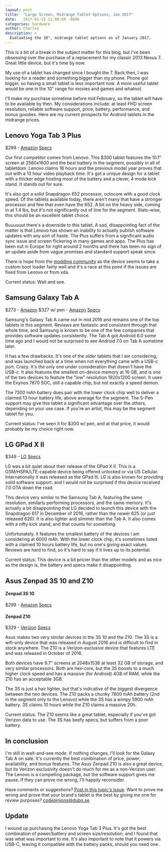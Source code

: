 ```yaml
---
layout: post
title:  "Large Screen, Midrange Tablet Options, Jan 2017"
date:   2017-01-15 12:00:00 -0600
categories: hardware
author: Charles
description: >
  Evaluating the 10", midrange tablet options as of January 2017.
---
```


This is a bit of a break in the subject matter for this blog, but I've been obsessing
over the purchase of a replacement for my classic 2013 Nexus 7. Great little device,
but it's time by now.

My use of a tablet has changed since I bought the 7. Back then, I was looking for a
reader and something bigger than my phone. Phone got bigger, so having a small tablet is
less important now. A more useful tablet would be one in the 10" range for movies and
games and whatnot.

I'll make my purchase sometime before mid February, so the tablet will have to be
available by then. My considerations include: at least FHD screen resolution,
reliable software support, price, battery, performance, and bonus goodies. Here are
my current prospects for Android tablets in the midrange prices.

## Lenovo Yoga Tab 3 Plus

$299 - [Amazon](https://www.amazon.com/Lenovo-Yoga-Tab-Snapdragon-ZA1N0007US/dp/B01N8UG7HA)
[Specs](http://www.gsmarena.com/lenovo_yoga_tab_3_plus-8311.php)

Our first competitor comes from Lenovo. This $300 tablet features the 10.1" screen
at 2560x1600 and the best battery in the segment, possibly in all of tabletdom. Lenovo
claims 18 hours and the previous model year proves that out with a 13 hour video
playback time. It's got a unique design for a tablet with a thicker edge hosting
most of the battery and a clever, 4 mode kick stand. It stands out for sure.

It's also got a solid Snapdragon 652 processor, octocore with a good clock speed.
Of the tablets available today, there aren't many that have a stronger processor and
few that even have the 652. A bit on the heavy side, coming in at 1.4 lbs, but it's
not significantly out of line for the segment. Stats-wise, this should be an excellent
tablet choice.

Buuuuuut there's a downside to this tablet. A sad, disappointing fact of the matter
is that Lenovo has shown an inability to actually publish software updates with any
sort of haste. The Plus suffers from a significant audio sync issue and screen flickering
in many games and apps. The Plus has been out in Europe for right around 2 months
and there has been no sign of an update aside from vague promises and standard support speak since.

There is hope from the [modding community](https://forum.xda-developers.com/thinkpad-tablet/general/beta-twrp-root-disable-encryption-yoga-t3538017)
as the device seems to take a custom boot loader fairly well and it's a race at
this point if the issues are fixed from Lenovo or from xda.

Current status: Wait and see.

## Samsung Galaxy Tab A

$273 - [Amazon](https://www.amazon.com/Samsung-Galaxy-Tablet-Black-SM-T580NZKAXAR/dp/B01EUC7NPI)
$327 w/ pen - [Amazon](https://www.amazon.com/Samsung-Galaxy-Tablet-Black-SM-T580NZKAXAR/dp/B01LFV5SI6)
[Specs](http://www.gsmarena.com/samsung_galaxy_tab_a_10_1_%282016%29-8090.php)

Samsung's Galaxy Tab A came out in mid 2016 and remains one of the top tablets in
this segment. Reviews are fantastic and consistent through that whole time, and Samsung
is known to be one of the few companies that provides software updates consistently.
The Tab A got Android 6.0 some time ago and I would not be surprised to see Android
7.0 on Tab A sometime later.

It has a few drawbacks. It's one of the older tablets that I am considering, and
was launched back at a time when not everything came with a USB-c port. Crazy. It's
the only one under consideration that doesn't have the USB-c. It
also features the smallest on-device memory at 16 GB, and is one of the two devices
to feature the "low" resolution 1920x1200 screen. It uses the Exynos 7870 SOC,
still a capable chip, but not exactly a speed demon.

The 7300 mAh battery does pair with the lower clock chip well to deliver a claimed
13 hour battery life, above average for the segment. The S-Pen support may give this
tablet a significant advantage over the others, depending on your use case. If you're
an artist, this may be the segment tablet for you.

Current status: I've seen it for $300 w/ pen, and at that price, it would probably be my choice right now.

## LG GPad X II

$349 - [LG](http://www.lg.com/us/tablets/lg-UK750-Black-unlocked-g-pad-x-2)
[Specs](http://www.gsmarena.com/lg_g_pad_iii_10_1_fhd-8484.php)

LG was a bit quiet about their release of the GPad X II. This is a GSM/HSPA/LTE-capable
device being offered unlocked or via US Cellular. Internationally it was released
as the GPad III. LG is also known for providing solid software support. and I would
not be surprised if this device received 7.0 OTA down the road.

This device very similar to the Samsung Tab A, featuring the same resolution,
similarly performing processors, and the same memory. It's actually a bit disappointing
that LG decided to launch this device with the Snapdragon 617 in December of 2016,
rather than the newer 625 (or just released 626). It is also lighter and slimmer
than the Tab A. It also comes with a nifty kick stand, and that counts for something.

Unfortunately, it features the smallest battery of the devices I am considering at 6000 mAh.
With the lower clock chip, it's sometimes listed with a claimed 10 hours battery
life, but no one's giving exact values. Reviews are hard to find, so it's hard to
say if it lives up to its potential.

Current status: This device is a bit pricier than the other models and as nice as
the design is, the battery and specs make it disappointing.

## Asus Zenpad 3S 10 and Z10

#### Zenpad 3S 10
$299 - [Amazon](https://www.amazon.com/Zenpad-Z500M-C1-GR-9-7-Inch-Tablet-Titanium/dp/B01MATMXZV)
[Specs](http://www.gsmarena.com/asus_zenpad_3s_10_z500m-8218.php)

#### Zenpad Z10
$329 - [Verizon](https://www.verizonwireless.com/tablets/asus-zenpad-z10/)
[Specs](http://www.gsmarena.com/asus_zenpad_z10_zt500kl-8370.php)

Asus makes two very similar devices in the 3S 10 and the Z10. The 3S is a wifi-only
device that was released in August 2016 and is difficult to find in stock anywhere.
The Z10 is a Verizon-exclusive device that features LTE and was released in October
of 2016.

Both devices have 9.7" screens at 2048x1536 at least 32 GB of storage, and very
similar processors. Both are hex-core, but the 3S boosts to a much higher clock speed
and has a massive (for Android) 4GB of RAM, while the Z10 has an acceptable 3GB.

The 3S is just a hair lighter, but that's indicative of the biggest divergence between
the two devices. The Z10 packs a chunky 7800 mAh battery (2nd in the segment only
to the Lenovo) while the 3S has a wimpy 5900 mAh battery. 3S claims 10 hours while the
Z10 claims a massive 20h.

Current status: The Z10 seems like a great tablet, especially if you've got Verizon
data to use. The 3S has beefy specs, but suffers from a poor battery.

## In conclusion

I'm still in wait-and-see mode. If nothing changes, I'll look for the Galaxy Tab
A on sale. It's currently the best combination of price, power, availability, and
bonus features. The Asus Zenpad Z10 is also a great device, but its Verizon exclusivity
doesn't do much for me as a non-Verizon user. The Lenovo is a compelling package, but the
software support gives me pause. If they can prove me wrong, I'll happily reconsider.

Have comments or suggestions? [Post in this topic's issue](https://github.com/kayakyakr/codepinions/issues/3).
Want to prove me wrong and prove that your brand's tablet is the best by giving me
one for review purposes? <a href="mailto:codepinions@dubo.se">codepinions@dubo.se</a>

## Update

I wound up purchasing the Lenovo Yoga Tab 3 Plus. It's got the best combination of power/battery and screen size/resolution, and I found that was what was important to me. It's also important to note that it powers via USB-C, leaving it compatible with the battery packs, should you need one.

